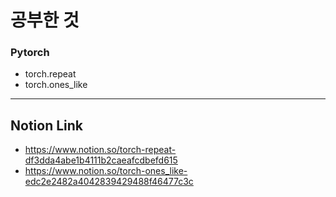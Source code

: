 # 공부한 것 #
### Pytorch ###
* torch.repeat
* torch.ones_like
-------
## Notion Link ##
* <https://www.notion.so/torch-repeat-df3dda4abe1b4111b2caeafcdbefd615>
* <https://www.notion.so/torch-ones_like-edc2e2482a4042839429488f46477c3c>